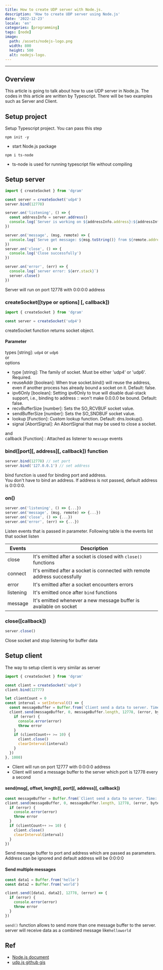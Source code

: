 ```yaml
---
title: How to create UDP server with Node.js.
description: 'How to create UDP server using Node.js'
date: '2022-12-23'
locale: 'en'
categories: [programming]
tags: [node]
image:
  path: /assets/nodejs-logo.png
  width: 800
  height: 500
  alt: nodejs-logo.
---
```

---
## Overview
This article is going to talk about how to use UDP server in Node.js. The codes in this article are written by Typescript.
There will be two examples such as Server and Client.

## Setup project
Setup Typescript project. You can pass this step
```shell
npm init -y
```
- start Node.js package
```shell
npm i ts-node
```
- ts-node is used for running typescript file without compiling

## Setup server
```typescript
import { createSocket } from 'dgram'

const server = createSocket('udp4')
server.bind(12778)

server.on('listening', () => {
  const addressInfo = server.address()
  console.log(`Server is working on ${addressInfo.address}:${addressInfo.port}`)
})

server.on('message', (msg, remote) => {
  console.log(`Serve get message: ${msg.toString()} from ${remote.address}:${remote.port}`)
})
server.on('close', () => {
  console.log('Close successfully')
})

server.on('error', (err) => {
  console.log(`server error: ${err.stack}`)
  server.close()
})
```
Server will run on port 12778 with 0:0:0:0 address

### createSocket([type or options] [, callback])
```typescript
import { createSocket } from 'dgram'

const server = createSocket('udp4')
```
createSocket function returns socket object.
#### Parameter
types [string]: ```udp4``` or ```udp6``` <br>
or <br>
options
- type [string]: The family of socket. Must be either 'udp4' or 'udp6'. Required.
- reuseAddr [boolean]: When true socket.bind() will reuse the address, even if another process has already bound a socket on it. Default: false.
- ipv6Only [boolean]: Setting ipv6Only to true will disable dual-stack support, i.e., binding to address :: won't make 0.0.0.0 be bound. Default: false.
- recvBufferSize [number]: Sets the SO_RCVBUF socket value.
- sendBufferSize [number]: Sets the SO_SNDBUF socket value.
- lookup [Function]: Custom lookup function. Default: dns.lookup().
- signal [AbortSignal]: An AbortSignal that may be used to close a socket.

and <br>
callback [Function] : Attached as listener to ```message``` events

### bind([port][, address][, callback]) function
```typescript
server.bind(12778) // set port
server.bind('127.0.0.1') // set address
```
bind function is used for binding port and address. <br>
You don't have to bind an address. If address is not passed, default address is 0:0:0:0.

### on()
```typescript
server.on('listening', () => {...})
server.on('message', (msg, remote) => {...})
server.on('close', () => {...})
server.on('error', (err) => {...})
```
Listen events that is passed in parameter. Following table is the events list that socket listen

| Events    | Description                                                               |
| --------- | ------------------------------------------------------------------------- |
| close     | It's emitted after a socket is closed with ```close()``` functions        |
| connect   | It's emitted after a socket is connected with remote address successfully |
| error     | It's emitted after a socket encounters errors                             |
| listening | It's emitted once after ```bind``` functions                              |
| message   | It's emitted whenever a new message buffer is available on socket         |

### close([callback])
```typescript
server.close()
```
Close socket and stop listening for buffer data

## Setup client
The way to setup client is very similar as server
```typescript
import { createSocket } from 'dgram'

const client = createSocket('udp4')
client.bind(12777)

let clientCount = 0
const interval = setInterval(() => {
  const messageBuffer = Buffer.from(`Client send a data to server. Time: ${new Date().toISOString()}`)
  client.send(messageBuffer, 0, messageBuffer.length, 12778, (error, bytes) => {
    if (error) {
      console.error(error)
      throw error
    }
    if (clientCount++ >= 10) {
      client.close()
      clearInterval(interval)
    }
  })
}, 1000)
```
- Client will run on port 12777 with 0:0:0:0 address
- Client will send a message buffer to the server which port is 12778 every a second

#### send(msg[, offset, length][, port][, address][, callback])
```typescript
const messageBuffer = Buffer.from(`Client send a data to server. Time: ${new Date().toISOString()}`)
client.send(messageBuffer, 0, messageBuffer.length, 12778, (error, bytes) => {
  if (error) {
    console.error(error)
    throw error
  }
  if (clientCount++ >= 10) {
    client.close()
    clearInterval(interval)
  }
})
```
Send message buffer to port and address which are passed as parameters. <br>
Address can be ignored and default address will be 0:0:0:0

#### Send multiple messages
```typescript
const data1 = Buffer.from('hello')
const data2 = Buffer.from('world')

client.send([data1, data2], 12778, (error) => {
  if (error) {
    console.error(error)
    throw error
  }
})
```
```send()``` function allows to send more than one message buffer to the server.
server will receive data as a combined message like```helloworld```

## Ref
- [Node.js document](https://nodejs.org/api/dgram.html)
- [udp.js github gis](https://gist.github.com/sid24rane/6e6698e93360f2694e310dd347a2e2eb)

